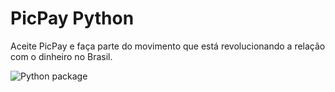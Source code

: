 # PicPay Python

Aceite PicPay e faça parte do movimento que está revolucionando a relação com o dinheiro no Brasil.

![Python package](https://github.com/hudsonbrendon/picpay-python/workflows/Python%20package/badge.svg?branch=master)
